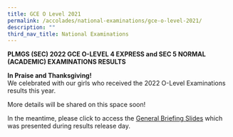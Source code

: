 ```yaml
---
title: GCE O Level 2021
permalink: /accolades/national-examinations/gce-o-level-2021/
description: ""
third_nav_title: National Examinations
---
```

**PLMGS (SEC) 2022 GCE O-LEVEL 4 EXPRESS and SEC 5 NORMAL (ACADEMIC) EXAMINATIONS RESULTS**  
  
**In Praise and Thanksgiving!**  
We celebrated with our girls who received the 2022 O-Level Examinations results this year.  
  
More details will be shared on this space soon!  
  
In the meantime, please click to access the [General Briefing Slides](/files/General%20briefing%20slides%20GCE%20O%20level%202022.pdf) which was presented during results release day.